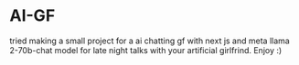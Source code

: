 # AI-GF
tried making a small project for a ai chatting gf with next js and meta llama 2-70b-chat model for late night talks with your artificial girlfrind. Enjoy :)
